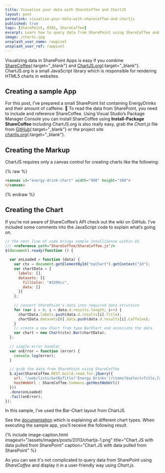 ```yaml
---
title: Visualise your data with ShareCoffee and ChartJS
layout: post
permalink: visualise-your-data-with-sharecoffee-and-chartjs
published: true
tags: [SharePoint, O365, ShareCoffee]
excerpt: Learn how to query data from SharePoint using ShareCoffee and visualize it with the open-source library Chart.js.
image: /charts.jpg
unsplash_user_name: rawpixel
unsplash_user_ref: rawpixel
---
```


Visualizing data in SharePoint Apps is easy if you combine [ShareCoffee](https://github.com/ThorstenHans/ShareCoffee){:target="_blank"} and [ChartJS.org](http://www.chartjs.org/){:target="_blank"}. ChartJS.org is a small JavaScript library which is responsible for rendering HTML5 charts in websites.

## Creating a sample App

For this post, I’ve prepared a small SharePoint list containing EnergyDrinks and their amount of caffeine. 🙂 To read the data from SharePoint, you need to include and reference ShareCoffee. Using Visual Studio’s Package Manager Console you can install ShareCoffee using **Install-Package ShareCoffee** Including ChartJS.org is also really easy, grab the *Chart.js* file from [GitHub](https://github.com/davidaparicio/chartjs){:target="_blank"} or the project site [chartjs.org](http://www.chartjs.org/){:target="_blank"}. 

## Creating the Markup

ChartJS requires only a canvas control for creating charts like the following:

{% raw %}
```html
<canvas id="energy-drink-chart" width="900" height="380">
</canvas>

```
{% endraw %}

## Creating the Chart

If you’re not aware of ShareCoffee’s API check out the wiki on GitHub. I’ve included some comments into the JavaScript code to explain what’s going on.

```javascript
// the next line of code brings somple IntelliSense within VS
/// <reference path="ShareCoffee/ShareCoffee.js"/>
$(document).ready(function () {
  
  var onLoaded = function (data) {
    var ctx = document.getElementById("myChart").getContext("2d");
    var chartData = {
      labels: [],
      datasets: [{
        fillColor: "#3399cc",
        data: []
      }]
    };
  
    // convert SharePoint's data into required data structure
    for (var i = 0; i < data.d.results.length; i++) {
      chartData.labels.push(data.d.results[i].Title);
      chartData.datasets[0].data.push(data.d.results[i].Caffeine);
    }
    // create a new Chart from type BarChart and associate the data
    var chart = new Chart(ctx).Bar(chartData);
  };
  
  // simple error handler
  var onError = function (error) {
    console.log(error);
  }

  // grab the data from SharePoint using ShareCoffee
  $.ajax(ShareCoffee.REST.build.read.for.jQuery({
    url: "/web/lists/GetByTitle('Energy Drinks')/items?$select=Title,Caffeine",
    hostWebUrl : ShareCoffee.Commons.getHostWebUrl()
  }))
  .done(onLoaded)
  .fail(onError);
});

```

In this sample, I’ve used the Bar-Chart layout from ChartJS.

See the [documentation](http://www.chartjs.org/docs/) which is explaining all different chart types. When executing the sample app, you’ll receive the following result.

{% include image-caption.html imageurl="/assets/images/posts/2013/chartjs-1.png"
title="Chart.JS with data pulled from SharePoint" caption="Chart.JS with data pulled from SharePoint" %}

As you can see it's not complicated to query data from SharePoint using *ShareCoffee* and display it in a user-friendly way using *Chart.js*.

